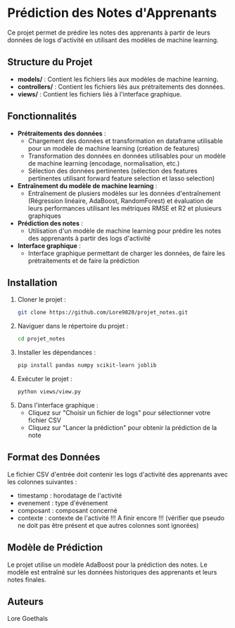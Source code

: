 # Prédiction des Notes d'Apprenants
Ce projet permet de prédire les notes des apprenants à partir de leurs données de logs d'activité en utilisant des modèles de machine learning.

## Structure du Projet

- **models/** : Contient les fichiers liés aux modèles de machine learning.
- **controllers/** : Contient les fichiers liés aux prétraitements des données.
- **views/** : Contient les fichiers liés à l'interface graphique.

## Fonctionnalités

- **Prétraitements des données** :
    - Chargement des données et transformation en dataframe utilisable pour un modèle de machine learning (création de features)
    - Transformation des données en données utilisables pour un modèle de machine learning (encodage, normalisation, etc.)
    - Sélection des données pertinentes (sélection des features pertinentes utilisant forward feature selection et lasso selection)
- **Entraînement du modèle de machine learning** :
    - Entraînement de plusiers modèles sur les données d'entraînement (Régression linéaire, AdaBoost, RandomForest) et évaluation de leurs performances utilisant les métriques RMSE et R2 et plusieurs graphiques
- **Prédiction des notes** :
    - Utilisation d'un modèle de machine learning pour prédire les notes des apprenants à partir des logs d'activité
- **Interface graphique** :
    - Interface graphique permettant de charger les données, de faire les prétraitements et de faire la prédiction


## Installation

1. Cloner le projet :
    ```bash
    git clone https://github.com/Lore9820/projet_notes.git
    ```
2. Naviguer dans le répertoire du projet :
    ```bash
    cd projet_notes
    ```
3. Installer les dépendances :
    ```bash
    pip install pandas numpy scikit-learn joblib
    ```
4. Exécuter le projet :
    ```bash
    python views/view.py
    ```
5. Dans l'interface graphique :
   - Cliquez sur "Choisir un fichier de logs" pour sélectionner votre fichier CSV
   - Cliquez sur "Lancer la prédiction" pour obtenir la prédiction de la note

## Format des Données

Le fichier CSV d'entrée doit contenir les logs d'activité des apprenants avec les colonnes suivantes :
- timestamp : horodatage de l'activité
- evenement : type d'événement
- composant : composant concerné
- contexte : contexte de l'activité
!!! A finir encore !!! (vérifier que pseudo ne doit pas être présent et que autres colonnes sont ignorées)

## Modèle de Prédiction

Le projet utilise un modèle AdaBoost pour la prédiction des notes. Le modèle est entraîné sur les données historiques des apprenants et leurs notes finales.

## Auteurs

Lore Goethals

